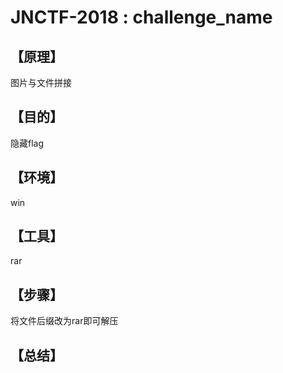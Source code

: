 # JNCTF-2018 : challenge_name
## **【原理】**
图片与文件拼接
## **【目的】**
隐藏flag
## **【环境】**
win
## **【工具】**
rar
## **【步骤】**
将文件后缀改为rar即可解压
## **【总结】**
